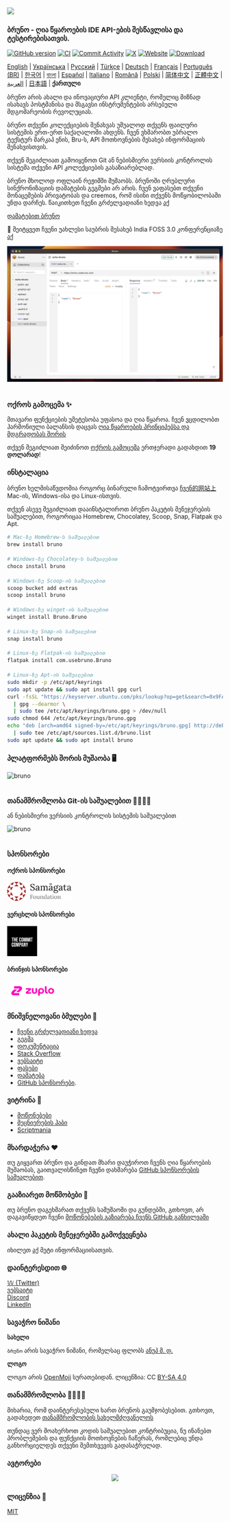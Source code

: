 <br />
<img src="../../assets/images/logo-transparent.png" width="80"/>

### ბრუნო - ღია წყაროების IDE API-ების შესწავლისა და ტესტირებისათვის.

[![GitHub version](https://badge.fury.io/gh/usebruno%2Fbruno.svg)](https://badge.fury.io/gh/usebruno%bruno)
[![CI](https://github.com/usebruno/bruno/actions/workflows/tests.yml/badge.svg?branch=main)](https://github.com/usebruno/bruno/actions/workflows/tests.yml)
[![Commit Activity](https://img.shields.io/github/commit-activity/m/usebruno/bruno)](https://github.com/usebruno/bruno/pulse)
[![X](https://img.shields.io/twitter/follow/use_bruno?style=social&logo=x)](https://twitter.com/use_bruno)
[![Website](https://img.shields.io/badge/Website-Visit-blue)](https://www.usebruno.com)
[![Download](https://img.shields.io/badge/Download-Latest-brightgreen)](https://www.usebruno.com/downloads)

[English](../../readme.md)
| [Українська](./readme_ua.md)
| [Русский](./readme_ru.md)
| [Türkçe](./readme_tr.md)
| [Deutsch](./readme_de.md)
| [Français](./readme_fr.md)
| [Português (BR)](./readme_pt_br.md)
| [한국어](./readme_kr.md)
| [বাংলা](./readme_bn.md)
| [Español](./readme_es.md)
| [Italiano](./readme_it.md)
| [Română](./readme_ro.md)
| [Polski](./readme_pl.md)
| [简体中文](./readme_cn.md)
| [正體中文](./readme_zhtw.md)
| [العربية](./readme_ar.md)
| [日本語](./readme_ja.md)
| **ქართული**

ბრუნო არის ახალი და ინოვაციური API კლიენტი, რომელიც მიზნად ისახავს პოსტმანისა და მსგავსი ინსტრუმენტების არსებული მდგომარეობის რევოლუციას.

ბრუნო თქვენი კოლექციების შენახვას უშუალოდ თქვენს ფაილური სისტემის ერთ-ერთ საქაღალოში ახდენს. ჩვენ ვხმარობთ უბრალო ტექსტურ მარკაპ ენის, Bru-ს, API მოთხოვნების შესახებ ინფორმაციის შენახვისთვის.

თქვენ შეგიძლიათ გამოიყენოთ Git ან ნებისმიერი ვერსიის კონტროლის სისტემა თქვენი API კოლექციების გასაზიარებლად.

ბრუნო მხოლოდ ოფლაინ რეჟიმში მუშაობს. ბრუნოში ღრუბლური სინქრონიზაციის დამატების გეგმები არ არის. ჩვენ ვაფასებთ თქვენი მონაცემების პრივატობას და creemos, რომ ისინი თქვენს მოწყობილობაში უნდა დარჩეს. წაიკითხეთ ჩვენი გრძელვადიანი ხედვა [აქ](https://github.com/usebruno/bruno/discussions/269)

[დამატებით ბრუნო](https://www.usebruno.com/downloads)

📢 შეიტყვეთ ჩვენი უახლესი საუბრის შესახებ India FOSS 3.0 კონფერენციაზე [აქ](https://www.youtube.com/watch?v=7bSMFpbcPiY)

![bruno](../../assets/images/landing-2.png) <br /><br />

### ოქროს გამოცემა ✨

მთავარი ფუნქციების უმეტესობა უფასოა და ღია წყაროა. ჩვენ ვცდილობთ ჰარმონიული ბალანსის დაცვას [ღია წყაროების პრინციპებსა და მდგრადობას შორის](https://github.com/usebruno/bruno/discussions/269)

თქვენ შეგიძლიათ შეიძინოთ [ოქროს გამოცემა](https://www.usebruno.com/pricing) ერთჯერადი გადახდით **19 დოლარად**! <br/>

### ინსტალაცია

ბრუნო ხელმისაწვდომია როგორც ბინარული ჩამოტვირთვა [ჩვენ的网站上](https://www.usebruno.com/downloads) Mac-ის, Windows-ისა და Linux-ისთვის.

თქვენ ასევე შეგიძლიათ დააინსტალიროთ ბრუნო პაკეტის მენეჯერების საშუალებით, როგორიცაა Homebrew, Chocolatey, Scoop, Snap, Flatpak და Apt.

```sh
# Mac-ზე Homebrew-ს საშუალებით
brew install bruno

# Windows-ზე Chocolatey-ს საშუალებით
choco install bruno

# Windows-ზე Scoop-ის საშუალებით
scoop bucket add extras
scoop install bruno

# Windows-ზე winget-ის საშუალებით
winget install Bruno.Bruno

# Linux-ზე Snap-ის საშუალებით
snap install bruno

# Linux-ზე Flatpak-ის საშუალებით
flatpak install com.usebruno.Bruno

# Linux-ზე Apt-ის საშუალებით
sudo mkdir -p /etc/apt/keyrings
sudo apt update && sudo apt install gpg curl
curl -fsSL "https://keyserver.ubuntu.com/pks/lookup?op=get&search=0x9FA6017ECABE0266" \
  | gpg --dearmor \
  | sudo tee /etc/apt/keyrings/bruno.gpg > /dev/null
sudo chmod 644 /etc/apt/keyrings/bruno.gpg
echo "deb [arch=amd64 signed-by=/etc/apt/keyrings/bruno.gpg] http://debian.usebruno.com/ bruno stable" \
  | sudo tee /etc/apt/sources.list.d/bruno.list
sudo apt update && sudo apt install bruno
```

### პლატფორმებს შორის მუშაობა 🖥️

![bruno](../../assets/images/run-anywhere.png) <br /><br />

### თანამშრომლობა Git-ის საშუალებით 👩‍💻🧑‍💻

ან ნებისმიერი ვერსიის კონტროლის სისტემის საშუალებით

![bruno](../../assets/images/version-control.png) <br /><br />

### სპონსორები

#### ოქროს სპონსორები

<img src="../../assets/images/sponsors/samagata.png" width="150"/>

#### ვერცხლის სპონსორები

<img src="../../assets/images/sponsors/commit-company.png" width="70"/>

#### ბრინჯის სპონსორები

<a href="https://zuplo.link/bruno">
    <img src="../../assets/images/sponsors/zuplo.png" width="120"/>
</a>

### მნიშვნელოვანი ბმულები 📌

- [ჩვენი გრძელვადიანი ხედვა](https://github.com/usebruno/bruno/discussions/269)
- [გეგმა](https://github.com/usebruno/bruno/discussions/384)
- [დოკუმენტაცია](https://docs.usebruno.com)
- [Stack Overflow](https://stackoverflow.com/questions/tagged/bruno)
- [ვებსაიტი](https://www.usebruno.com)
- [ფასები](https://www.usebruno.com/pricing)
- [დამატება](https://www.usebruno.com/downloads)
- [GitHub სპონსორები](https://github.com/sponsors/helloanoop).

### ვიტრინა 🎥

- [მოწონებები](https://github.com/usebruno/bruno/discussions/343)
- [მეცნიერების ჰაბი](https://github.com/usebruno/bruno/discussions/386)
- [Scriptmania](https://github.com/usebruno/bruno/discussions/385)

### მხარდაჭერა ❤️

თუ გიყვართ ბრუნო და გინდათ მხარი დაუჭიროთ ჩვენს ღია წყაროების მუშაობას, გაითვალისწინეთ ჩვენი დახმარება [GitHub სპონსორების საშუალებით](https://github.com/sponsors/helloanoop).

### გააზიარეთ მოწმობები 📣

თუ ბრუნო დაგეხმარათ თქვენს სამუშაოში და გუნდებში, გთხოვთ, არ დაგავიწყდეთ ჩვენი [მოწონებების გაზიარება ჩვენს GitHub განხილვაში](https://github.com/usebruno/bruno/discussions/343)

### ახალი პაკეტის მენეჯერებში გამოქვეყნება

იხილეთ [აქ](../../publishing.md) მეტი ინფორმაციისათვის.

### დაინტერესდით 🌐

[𝕎 (Twitter)](https://twitter.com/use_bruno) <br />
[ვებსაიტი](https://www.usebruno.com) <br />
[Discord](https://discord.com/invite/KgcZUncpjq) <br />
[LinkedIn](https://www.linkedin.com/company/usebruno)

### სავაჭრო ნიშანი

**სახელი**

`ბრუნო` არის სავაჭრო ნიშანი, რომელსაც ფლობს [ანუპ მ. დ.](https://www.helloanoop.com/)

**ლოგო**

ლოგო არის [OpenMoji](https://openmoji.org/library/emoji-1F436/) სურათებიდან. ლიცენზია: CC [BY-SA 4.0](https://creativecommons.org/licenses/by-sa/4.0/)

### თანამშრომლობა 👩‍💻🧑‍💻

მიხარია, რომ დაინტერესებული ხართ ბრუნოს გაუმჯობესებით. გთხოვთ, გადახედეთ [თანამშრომლობის სახელმძღვანელოს](../../contributing.md)

თუნდაც ვერ მოახერხოთ კოდის საშუალებით კონტრიბუცია, ნუ ინანებთ პრობლემების და ფუნქციის მოთხოვნების ჩაწერას, რომლებიც უნდა განხორციელდეს თქვენი შემთხვევის გადასაჭრელად.

### ავტორები

<div align="center">
    <a href="https://github.com/usebruno/bruno/graphs/contributors">
        <img src="https://contrib.rocks/image?repo=usebruno/bruno" />
    </a>
</div>

### ლიცენზია 📄

[MIT](../../license.md)